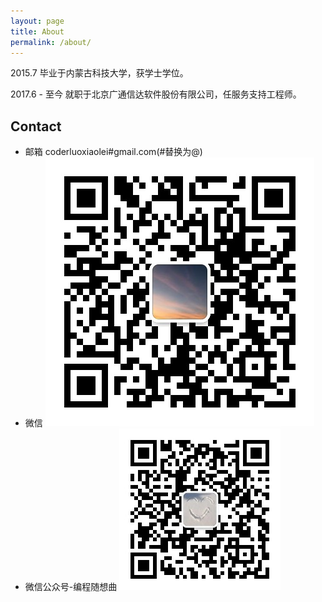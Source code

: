 ```yaml
---
layout: page
title: About
permalink: /about/
---
```


2015.7 毕业于内蒙古科技大学，获学士学位。

2017.6 - 至今 就职于北京广通信达软件股份有限公司，任服务支持工程师。


## Contact
- 邮箱
    coderluoxiaolei#gmail.com(#替换为@)
- 微信
    ![编程随想曲](../images/wx.jpg)
- 微信公众号-编程随想曲
    ![编程随想曲](../images/gzh.jpg)
